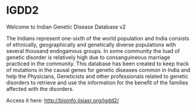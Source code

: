 # IGDD2
Welcome to Indian Genetic Disease Database v2

The Indians represent one-sixth of the world population and India consists of ethnically, geographically and genetically diverse 
populations with several thousand endogamous groups. In some community the load of genetic disorder is relatively high due to 
consanguineous marriage practiced in the community. This database has been created to keep track of mutations in the causal genes for 
genetic diseases common in India and help the Physicians, Geneticists and other professionals related to genetic disorders to 
retrieve and use the information for the benefit of the families affected with the disorders. 

Access it here: http://bioinfo.jisiasr.org/igdd2/
